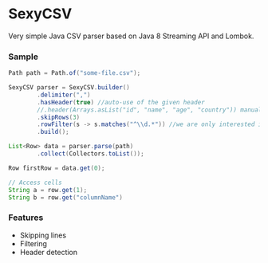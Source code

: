# SexyCSV

Very simple Java CSV parser based on Java 8 Streaming API and Lombok.

### Sample

```java
Path path = Path.of("some-file.csv");

SexyCSV parser = SexyCSV.builder()
        .delimiter(",")
        .hasHeader(true) //auto-use of the given header
        //.header(Arrays.asList("id", "name", "age", "country")) manual headers
        .skipRows(3)
        .rowFilter(s -> s.matches("^\\d.*")) //we are only interested in rows that start with a number
        .build();

List<Row> data = parser.parse(path)
        .collect(Collectors.toList());

Row firstRow = data.get(0);

// Access cells
String a = row.get(1);
String b = row.get("columnName")


```

### Features

- Skipping lines
- Filtering
- Header detection


